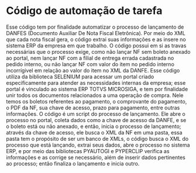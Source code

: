 # Código de automação de tarefa

 Esse código tem por finalidade automatizar o processo de lançamento de DANFES (Documento Auxiliar De Nota Fiscal Eletrônica). Por meio do XML que cada nota fiscal gera, o código extrai suas informações e as insere no sistema ERP da empresa em que trabalho. O código possui em si as travas necessárias que o processo exige, como não lançar NF sem boleto anexado ao portal, nem lançar NF com a filial de entrega errada cadastrada no pedido interno, ou não lançar NF com valor do item no pedido interno incorrígivel em relação ao valor do item no XML da DANFE. Esse código utiliza da biblioteca SELENIUM para acessar um portal criado especificamente para atender as necessidades internas da empresa; esse portal é vinculado ao sistema ERP TOTVS MICROSIGA, e tem por finalidade unir todos os documentos relacionados a uma operação de compra. Nele temos os boletos referentes ao pagamento, o comprovante do pagamento, o PDF da NF, sua chave de acesso, prazo para pagamento, entre outras informações. O código é um script do processo de lançamento. Ele abre o processo no portal, coleta dados como a chave de acesso da DANFE, e se o boleto está ou não anexado, e então, inicia o processo de lançamento; através da chave de acesso, ele busca o XML da NF em uma pasta, essa pasta tem o propósito de ser um banco de XMLs, o código busca o XML do processo que está lançando, extrai seus dados, abre o processo no sistema ERP, e por meio das bibliotecas PYAUTOGI e PYPERCLIP verifica as informações e as corrige se necessário, além de inserir dados pertinentes ao processo; então finaliza o lançamento e inicia outro.
